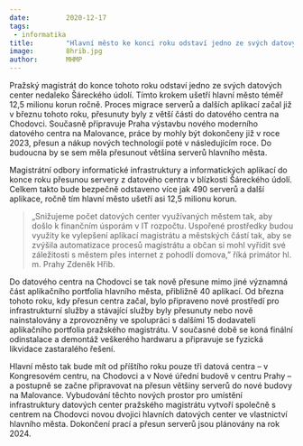 ```yaml
---
date:         2020-12-17
tags:         
 - informatika
title:        "Hlavní město ke konci roku odstaví jedno ze svých datových center. Ušetří tím ročně více než 12 milionů korun"
image: 	      8hrib.jpg
author:       MHMP
---
```

 
Pražský magistrát do konce tohoto roku odstaví jedno ze svých datových center nedaleko Šáreckého údolí. Tímto krokem ušetří hlavní město téměř 12,5 milionu korun ročně. Proces migrace serverů a dalších aplikací začal již v březnu tohoto roku, přesunuty byly z větší části do datového centra na Chodovci. Současně připravuje Praha výstavbu nového moderního datového centra na Malovance, práce by mohly být dokončeny již v roce 2023, přesun a nákup nových technologií poté v následujícím roce. Do budoucna by se sem měla přesunout většina serverů hlavního města.

Magistrátní odbory informatické infrastruktury a informatických aplikací do konce roku přesunou servery z datového centra v blízkosti Šáreckého údolí. Celkem takto bude bezpečně odstaveno více jak 490 serverů a další aplikace, ročně tím hlavní město ušetří asi 12,5 milionu korun.

> „Snižujeme počet datových center využívaných městem tak, aby došlo k finančním úsporám v IT rozpočtu. Uspořené prostředky budou využity ke vylepšení aplikací magistrátu a městských částí tak, aby se zvýšila automatizace procesů magistrátu a občan si mohl vyřídit své záležitosti s městem přes internet z pohodlí domova,” říká primátor hl. m. Prahy Zdeněk Hřib.

Do datového centra na Chodovci se tak nově přesune mimo jiné významná část aplikačního portfolia hlavního města, přibližně 40 aplikací. Od března tohoto roku, kdy přesun centra začal, bylo připraveno nové prostředí pro infrastrukturní služby a stávající služby byly přesunuty nebo nově nainstalovány a zprovozněny ve spolupráci s dalšími 15 dodavateli aplikačního portfolia pražského magistrátu. V současné době se koná finální odinstalace a demontáž veškerého hardwaru a připravuje se fyzická likvidace zastaralého řešení.

Hlavní město tak bude mít od příštího roku pouze tři datová centra – v Kongresovém centru, na Chodovci a v Nové úřední budově v centru Prahy – a postupně se začne připravovat na přesun většiny serverů do nové budovy na Malovance. Vybudování těchto nových prostor pro umístění infrastruktury datových center pražského magistrátu vytvoří společně s centrem na Chodovci novou dvojici hlavních datových center ve vlastnictví hlavního města. Dokončení prací a přesun serverů jsou plánovány na rok 2024.


